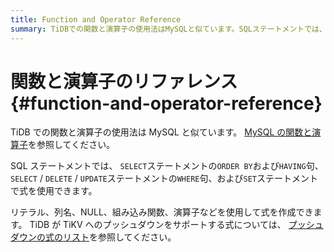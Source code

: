 ```yaml
---
title: Function and Operator Reference
summary: TiDBでの関数と演算子の使用法はMySQLと似ています。SQLステートメントでは、SELECTステートメントのORDER BYおよびHAVING句、SELECT/DELETE/UPDATEステートメントのWHERE句、およびSETステートメントで式を使用できます。リテラル、列名、NULL、組み込み関数、演算子などを使用して式を作成できます。TiDBがTiKVへのプッシュダウンをサポートする式については、プッシュダウンの式のリストを参照してください。
---
```


# 関数と演算子のリファレンス {#function-and-operator-reference}

TiDB での関数と演算子の使用法は MySQL と似ています。 [MySQL の関数と演算子](https://dev.mysql.com/doc/refman/8.0/en/functions.html)を参照してください。

SQL ステートメントでは、 `SELECT`ステートメントの`ORDER BY`および`HAVING`句、 `SELECT` / `DELETE` / `UPDATE`ステートメントの`WHERE`句、および`SET`ステートメントで式を使用できます。

リテラル、列名、NULL、組み込み関数、演算子などを使用して式を作成できます。 TiDB が TiKV へのプッシュダウンをサポートする式については、 [プッシュダウンの式のリスト](/functions-and-operators/expressions-pushed-down.md)を参照してください。

